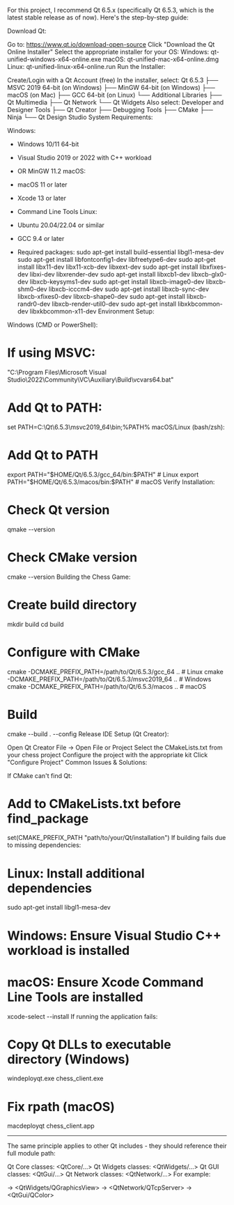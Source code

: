 For this project, I recommend Qt 6.5.x (specifically Qt 6.5.3, which is the latest stable release as of now). Here's the step-by-step guide:

Download Qt:

Go to: https://www.qt.io/download-open-source 
Click "Download the Qt Online Installer"
Select the appropriate installer for your OS:
Windows: qt-unified-windows-x64-online.exe
macOS: qt-unified-mac-x64-online.dmg
Linux: qt-unified-linux-x64-online.run
Run the Installer:

Create/Login with a Qt Account (free)
In the installer, select:
Qt 6.5.3
├── MSVC 2019 64-bit (on Windows)
├── MinGW 64-bit (on Windows)
├── macOS (on Mac)
├── GCC 64-bit (on Linux)
└── Additional Libraries
    ├── Qt Multimedia
    ├── Qt Network
    └── Qt Widgets
Also select:
Developer and Designer Tools
├── Qt Creator
├── Debugging Tools
├── CMake
├── Ninja
└── Qt Design Studio
System Requirements:

Windows:

- Windows 10/11 64-bit
- Visual Studio 2019 or 2022 with C++ workload
- OR MinGW 11.2
macOS:

- macOS 11 or later
- Xcode 13 or later
- Command Line Tools
Linux:

- Ubuntu 20.04/22.04 or similar
- GCC 9.4 or later
- Required packages:
  sudo apt-get install build-essential libgl1-mesa-dev
  sudo apt-get install libfontconfig1-dev libfreetype6-dev
  sudo apt-get install libx11-dev libx11-xcb-dev libxext-dev
  sudo apt-get install libxfixes-dev libxi-dev libxrender-dev
  sudo apt-get install libxcb1-dev libxcb-glx0-dev libxcb-keysyms1-dev
  sudo apt-get install libxcb-image0-dev libxcb-shm0-dev libxcb-icccm4-dev
  sudo apt-get install libxcb-sync-dev libxcb-xfixes0-dev libxcb-shape0-dev
  sudo apt-get install libxcb-randr0-dev libxcb-render-util0-dev
  sudo apt-get install libxkbcommon-dev libxkbcommon-x11-dev
Environment Setup:

Windows (CMD or PowerShell):

# If using MSVC:
"C:\Program Files\Microsoft Visual Studio\2022\Community\VC\Auxiliary\Build\vcvars64.bat"

# Add Qt to PATH:
set PATH=C:\Qt\6.5.3\msvc2019_64\bin;%PATH%
macOS/Linux (bash/zsh):

# Add Qt to PATH
export PATH="\$HOME/Qt/6.5.3/gcc_64/bin:\$PATH"    # Linux
export PATH="\$HOME/Qt/6.5.3/macos/bin:\$PATH"     # macOS
Verify Installation:

# Check Qt version
qmake --version

# Check CMake version
cmake --version
Building the Chess Game:

# Create build directory
mkdir build
cd build

# Configure with CMake
cmake -DCMAKE_PREFIX_PATH=/path/to/Qt/6.5.3/gcc_64 ..   # Linux
cmake -DCMAKE_PREFIX_PATH=/path/to/Qt/6.5.3/msvc2019_64 ..   # Windows
cmake -DCMAKE_PREFIX_PATH=/path/to/Qt/6.5.3/macos ..   # macOS

# Build
cmake --build . --config Release
IDE Setup (Qt Creator):

Open Qt Creator
File → Open File or Project
Select the CMakeLists.txt from your chess project
Configure the project with the appropriate kit
Click "Configure Project"
Common Issues & Solutions:

If CMake can't find Qt:

# Add to CMakeLists.txt before find_package
set(CMAKE_PREFIX_PATH "path/to/your/Qt/installation")
If building fails due to missing dependencies:

# Linux: Install additional dependencies
sudo apt-get install libgl1-mesa-dev

# Windows: Ensure Visual Studio C++ workload is installed
# macOS: Ensure Xcode Command Line Tools are installed
xcode-select --install
If running the application fails:

# Copy Qt DLLs to executable directory (Windows)
windeployqt.exe chess_client.exe

# Fix rpath (macOS)
macdeployqt chess_client.app

------------------------------------------------------------------------------------------------------

>>
The same principle applies to other Qt includes - they should reference their full module path:

Qt Core classes: <QtCore/...>
Qt Widgets classes: <QtWidgets/...>
Qt GUI classes: <QtGui/...>
Qt Network classes: <QtNetwork/...>
For example:

<QGraphicsView> → <QtWidgets/QGraphicsView>
<QTcpServer> → <QtNetwork/QTcpServer>
<QColor> → <QtGui/QColor>